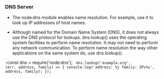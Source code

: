 ### DNS Server

- The node:dns module enables name resolution. For example, use it to look up IP addresses of host names.

- Although named for the Domain Name System (DNS), it does not always use the DNS protocol for lookups. dns.lookup() uses the operating system facilities to perform name resolution. It may not need to perform any network communication. To perform name resolution the way other applications on the same system do, use dns.lookup().

-const dns = require('node:dns');
<code>
dns.lookup('example.org', (err, address, family) => {
  console.log('address: %j family: IPv%s', address, family);
});
</code>

